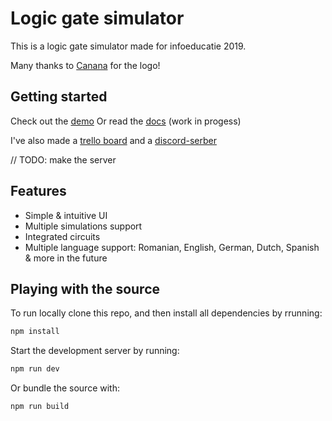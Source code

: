 # Logic gate simulator

This is a logic gate simulator made for infoeducatie 2019.

Many thanks to [Canana](http://canana.xyz/) for the logo!

## Getting started

Check out the [demo](https://logic-gate-simulator.herokuapp.com/)
Or read the [docs](./docs/main.md) (work in progess)

I've also made a [trello board](https://trello.com/b/LW3XSnGN/logic-gate-simulator) and a [discord-serber]()

// TODO: make the server

## Features

-   Simple & intuitive UI
-   Multiple simulations support
-   Integrated circuits
-   Multiple language support: Romanian, English, German, Dutch, Spanish & more in the future

## Playing with the source

To run locally clone this repo, and then install all dependencies by rrunning:

```sh
npm install
```

Start the development server by running:

```sh
npm run dev
```

Or bundle the source with:

```sh
npm run build
```
